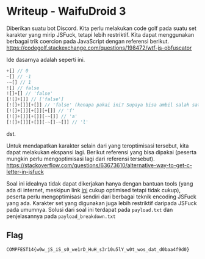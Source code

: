 # Writeup - WaifuDroid 3

Diberikan suatu bot Discord. Kita perlu melakukan code golf pada suatu set karakter yang mirip JSFuck, tetapi lebih restriktif. Kita dapat menggunakan berbagai trik coercion pada JavaScript dengan referensi berikut.
https://codegolf.stackexchange.com/questions/198472/wtf-js-obfuscator

Ide dasarnya adalah seperti ini.
```js
+[] // 0
~[] // -1
-~[] // 1
![] // false
![]+[] // 'false'
[![]+[]] // ['false']
[![]+[]][+[]] // 'false' (kenapa pakai ini? Supaya bisa ambil salah satu karakternya)
[![]+[]][+[]][+[]] // 'f'
[![]+[]][+[]][-~[]] // 'a'
[![]+[]][+[]][-~[]-~[]] // 'l'
```
dst.

Untuk mendapatkan karakter selain dari yang teroptimisasi tersebut, kita dapat melakukan ekspansi lagi. Berikut referensi yang bisa dipakai (peserta mungkin perlu mengoptimisasi lagi dari referensi tersebut).
https://stackoverflow.com/questions/63673610/alternative-way-to-get-c-letter-in-jsfuck

Soal ini idealnya tidak dapat dikerjakan hanya dengan bantuan tools (yang ada di internet, meskipun link [ini](https://github.com/centime/jsfsck) cukup optimised tetapi tidak cukup), peserta perlu mengoptimisasi sendiri dari berbagai teknik encoding JSFuck yang ada. Karakter set yang digunakan juga lebih restriktif daripada JSFuck pada umumnya.
Solusi dari soal ini terdapat pada `payload.txt` dan penjelasannya pada `payload_breakdown.txt`

## Flag
```
COMPFEST14{w0w_jS_iS_s0_we1rD_HuH_s3r10u5lY_w0t_wos_dat_d0baa4f9d0}
```